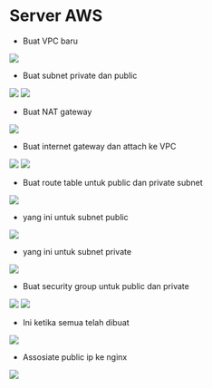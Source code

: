 # Server AWS

- Buat VPC baru

![](assets/01.png)

- Buat subnet private dan public

![](assets/02.png)
![](assets/03.png)

- Buat NAT gateway

![](assets/04.png)

- Buat internet gateway dan attach ke VPC

![](assets/05.png)
![](assets/05-1.png)

- Buat route table untuk public dan private subnet

![](assets/06.png)

- yang ini untuk subnet public

![](assets/07.png)

- yang ini untuk subnet private

![](assets/08.png)

- Buat security group untuk public dan private

![](assets/09.png)
![](assets/10.png)

- Ini ketika semua telah dibuat

![](assets/11.png)

- Assosiate public ip ke nginx

![](assets/12.png)